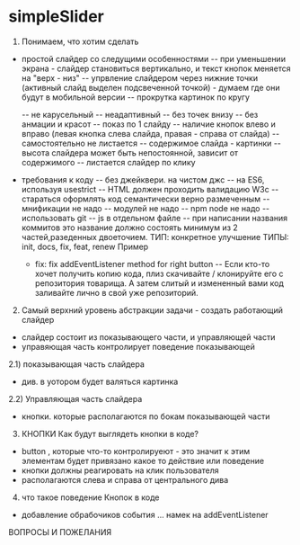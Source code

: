# simpleSlider
1) Понимаем, что хотим сделать
- простой слайдер со следущими особенностями
  -- при уменьшении экрана - слайдер становиться вертикально, и текст кнопок меняется на "верх - низ"
  -- упрвление слайдером через нижние точки (активный слайд выделен подсвеченной точкой) - думаем где они будут в мобильной версии
  -- прокрутка картинок по кругу
  
  
  
  -- не карусельный
  -- неадаптивный
  -- без точек внизу
  -- без анмации и красот
  -- показ по 1 слайду
  -- наличие кнопок влево и вправо (левая кнопка слева слайда,
  правая - справа от слайда)
  -- самостоятельно не листается
  -- содержимое слайда - картинки
  -- высота слайдера может быть непостоянной, зависит от содержимого
  -- листается слайдер по клику

- требования к коду
  -- без джейквери. на чистом джс
  -- на ES6, используя usestrict
  -- HTML должен проходить валидацию W3c
  -- стараться оформлять код семантически верно размеченным
  -- мнификации не надо
  -- модулей не надо
  -- npm node не надо
  -- использовать git
  -- js в отдельном файле
  -- при написании названия коммитов это название должно состоять минимум
  из 2 частей,разеденных двоеточием. ТИП: конкретное улучшение
  ТИПЫ: init, docs, fix, feat, renew
  Пример
    - fix: fix addEventListener method for right button
  -- Если кто-то хочет получить копию кода, плиз скачивайте / клонируйте
  его с репозитория товарища. А затем слитый и измененный вами код заливайте
  лично в свой уже репозиторий.

2) Самый верхний уровень абстракции задачи - создать работающий слайдер
- слайдер состоит из показывающего части, и управляющей части
- управяющая часть контролирует поведение показывающей

2.1) показывающая часть слайдера
- див. в уотором будет валяться картинка

2.2) Управляющая часть слайдера
- кнопки. которые располагаются по бокам показывающей части

3) КНОПКИ
Как будут выглядеть кнопки в коде?
- button , которые что-то контролируеют - это значит к этим
элементам будет привязано какое то действие или поведение
- кнопки должны реагировать на клик пользователя
- располагаются слева и справа от центрального дива

4) что такое поведение Кнопок в коде
- добавление обрабочиков события ... намек на addEventListener

ВОПРОСЫ И ПОЖЕЛАНИЯ



